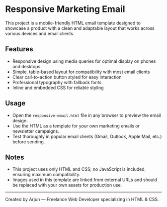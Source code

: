 # Responsive Marketing Email

This project is a mobile-friendly HTML email template designed to showcase a product with a clean and adaptable layout that works across various devices and email clients.

## Features

- Responsive design using media queries for optimal display on phones and desktops
- Simple, table-based layout for compatibility with most email clients
- Clear call-to-action button styled for easy interaction
- Professional typography with fallback fonts
- Inline and embedded CSS for reliable styling

## Usage

- Open the `responsive-email.html` file in any browser to preview the email design.
- Use the HTML as a template for your own marketing emails or newsletter campaigns.
- Test thoroughly in popular email clients (Gmail, Outlook, Apple Mail, etc.) before sending.

## Notes

- This project uses only HTML and CSS; no JavaScript is included, ensuring maximum compatibility.
- Images used in this template are linked from external URLs and should be replaced with your own assets for production use.

---

Created by Arjun — Freelance Web Developer specializing in HTML & CSS.

